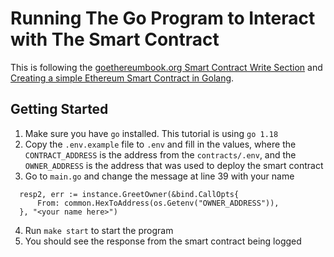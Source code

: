# Running The Go Program to Interact with The Smart Contract

This is following the [goethereumbook.org Smart Contract Write Section](https://goethereumbook.org/en/smart-contract-write/) and [Creating a simple Ethereum Smart Contract in Golang](https://towardsdev.com/creating-a-simple-ethereum-smart-contract-in-golang-138b9439f64e).

## Getting Started

1. Make sure you have `go` installed. This tutorial is using `go 1.18`
2. Copy the `.env.example` file to `.env` and fill in the values, 
   where the `CONTRACT_ADDRESS` is the address from the `contracts/.env`,
   and the `OWNER_ADDRESS` is the address that was used to deploy the smart contract
3. Go to `main.go` and change the message at line 39 with your name 
  ```
    resp2, err := instance.GreetOwner(&bind.CallOpts{
		From: common.HexToAddress(os.Getenv("OWNER_ADDRESS")),
	}, "<your name here>")
  ```
4. Run `make start` to start the program
5. You should see the response from the smart contract being logged
